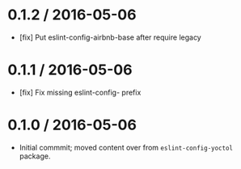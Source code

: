 0.1.2 / 2016-05-06
==================
- [fix] Put eslint-config-airbnb-base after require legacy

0.1.1 / 2016-05-06
==================
 - [fix] Fix missing eslint-config- prefix

0.1.0 / 2016-05-06
==================
 - Initial commmit; moved content over from `eslint-config-yoctol` package.

